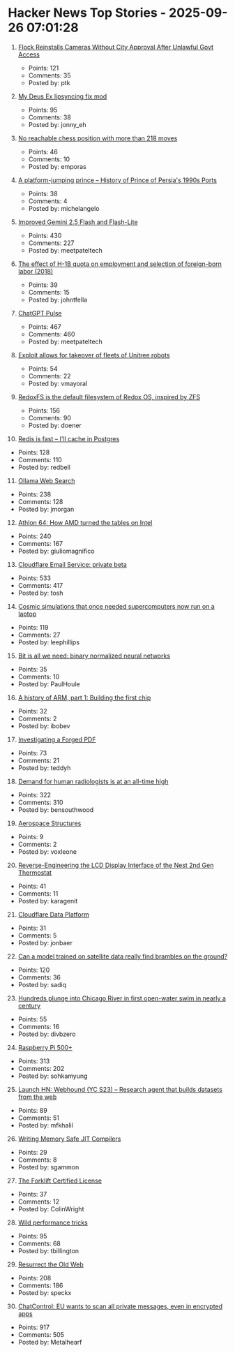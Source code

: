 # Hacker News Top Stories - 2025-09-26 07:01:28

1. [Flock Reinstalls Cameras Without City Approval After Unlawful Govt Access](https://evanstonroundtable.com/2025/09/24/flock-safety-reinstalls-evanston-cameras/)
   - Points: 121
   - Comments: 35
   - Posted by: ptk

2. [My Deus Ex lipsyncing fix mod](https://www.joewintergreen.com/my-deus-ex-lipsyncing-fix-mod-making-of/)
   - Points: 95
   - Comments: 38
   - Posted by: jonny_eh

3. [No reachable chess position with more than 218 moves](https://lichess.org/@/Tobs40/blog/there-is-no-reachable-chess-position-with-more-than-218-moves/a5xdxeqs)
   - Points: 46
   - Comments: 10
   - Posted by: emporas

4. [A platform-jumping prince – History of Prince of Persia's 1990s Ports](https://www.jordanmechner.com/en/latest-news/#a-platform-jumping-prince)
   - Points: 38
   - Comments: 4
   - Posted by: michelangelo

5. [Improved Gemini 2.5 Flash and Flash-Lite](https://developers.googleblog.com/en/continuing-to-bring-you-our-latest-models-with-an-improved-gemini-2-5-flash-and-flash-lite-release/)
   - Points: 430
   - Comments: 227
   - Posted by: meetpateltech

6. [The effect of H-1B quota on employment and selection of foreign-born labor (2018)](https://doi.org/10.1016/j.euroecorev.2018.06.010)
   - Points: 39
   - Comments: 15
   - Posted by: johntfella

7. [ChatGPT Pulse](https://openai.com/index/introducing-chatgpt-pulse/)
   - Points: 467
   - Comments: 460
   - Posted by: meetpateltech

8. [Exploit allows for takeover of fleets of Unitree robots](https://spectrum.ieee.org/unitree-robot-exploit)
   - Points: 54
   - Comments: 22
   - Posted by: vmayoral

9. [RedoxFS is the default filesystem of Redox OS, inspired by ZFS](https://doc.redox-os.org/book/redoxfs.html)
   - Points: 156
   - Comments: 90
   - Posted by: doener

10. [Redis is fast – I'll cache in Postgres](https://dizzy.zone/2025/09/24/Redis-is-fast-Ill-cache-in-Postgres/)
   - Points: 128
   - Comments: 110
   - Posted by: redbell

11. [Ollama Web Search](https://ollama.com/blog/web-search)
   - Points: 238
   - Comments: 128
   - Posted by: jmorgan

12. [Athlon 64: How AMD turned the tables on Intel](https://dfarq.homeip.net/athlon-64-how-amd-turned-the-tables-on-intel/)
   - Points: 240
   - Comments: 167
   - Posted by: giuliomagnifico

13. [Cloudflare Email Service: private beta](https://blog.cloudflare.com/email-service/)
   - Points: 533
   - Comments: 417
   - Posted by: tosh

14. [Cosmic simulations that once needed supercomputers now run on a laptop](https://www.sciencedaily.com/releases/2025/09/250918225001.htm)
   - Points: 119
   - Comments: 27
   - Posted by: leephillips

15. [Bit is all we need: binary normalized neural networks](https://arxiv.org/abs/2509.07025)
   - Points: 35
   - Comments: 10
   - Posted by: PaulHoule

16. [A history of ARM, part 1: Building the first chip](https://arstechnica.com/gadgets/2022/09/a-history-of-arm-part-1-building-the-first-chip/)
   - Points: 32
   - Comments: 2
   - Posted by: ibobev

17. [Investigating a Forged PDF](https://mjg59.dreamwidth.org/73317.html)
   - Points: 73
   - Comments: 21
   - Posted by: teddyh

18. [Demand for human radiologists is at an all-time high](https://www.worksinprogress.news/p/why-ai-isnt-replacing-radiologists)
   - Points: 322
   - Comments: 310
   - Posted by: bensouthwood

19. [Aerospace Structures](https://eaglepubs.erau.edu/introductiontoaerospaceflightvehicles/chapter/aerospace-structures/)
   - Points: 9
   - Comments: 2
   - Posted by: voxleone

20. [Reverse-Engineering the LCD Display Interface of the Nest 2nd Gen Thermostat](https://sett.homes/blogs/updates/the-lcd-display-reverse-engineering-the-display-interface)
   - Points: 41
   - Comments: 11
   - Posted by: karagenit

21. [Cloudflare Data Platform](https://blog.cloudflare.com/cloudflare-data-platform/)
   - Points: 31
   - Comments: 5
   - Posted by: jonbaer

22. [Can a model trained on satellite data really find brambles on the ground?](https://toao.com/blog/can-we-really-see-brambles-from-space)
   - Points: 120
   - Comments: 36
   - Posted by: sadiq

23. [Hundreds plunge into Chicago River in first open-water swim in nearly a century](https://chicago.suntimes.com/outdoors/2025/09/21/swim-chicago-river-race-outdoors)
   - Points: 55
   - Comments: 16
   - Posted by: divbzero

24. [Raspberry Pi 500+](https://www.raspberrypi.com/news/the-ultimate-all-in-one-pc-raspberry-pi-500-plus-on-sale-now-at-200/)
   - Points: 313
   - Comments: 202
   - Posted by: sohkamyung

25. [Launch HN: Webhound (YC S23) – Research agent that builds datasets from the web](undefined)
   - Points: 89
   - Comments: 51
   - Posted by: mfkhalil

26. [Writing Memory Safe JIT Compilers](https://medium.com/graalvm/writing-truly-memory-safe-jit-compilers-f79ad44558dd)
   - Points: 29
   - Comments: 8
   - Posted by: sgammon

27. [The Forklift Certified License](https://aria.dog/barks/forklift-certified-license/)
   - Points: 37
   - Comments: 12
   - Posted by: ColinWright

28. [Wild performance tricks](https://davidlattimore.github.io/posts/2025/09/02/rustforge-wild-performance-tricks.html)
   - Points: 95
   - Comments: 68
   - Posted by: tbillington

29. [Resurrect the Old Web](https://stevedylandev.bearblog.dev/resurrect-the-old-web/)
   - Points: 208
   - Comments: 186
   - Posted by: speckx

30. [ChatControl: EU wants to scan all private messages, even in encrypted apps](https://metalhearf.fr/posts/chatcontrol-wants-your-private-messages/)
   - Points: 917
   - Comments: 505
   - Posted by: Metalhearf

